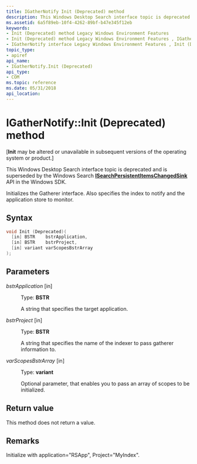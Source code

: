 ```yaml
---
title: IGatherNotify Init (Deprecated) method
description: This Windows Desktop Search interface topic is deprecated and is superseded by the Windows Search ISearchPersistentItemsChangedSink API in the Windows SDK.
ms.assetid: 6a5f89eb-10f4-4262-89bf-b47e345f12eb
keywords:
- Init (Deprecated) method Legacy Windows Environment Features
- Init (Deprecated) method Legacy Windows Environment Features , IGatherNotify interface
- IGatherNotify interface Legacy Windows Environment Features , Init (Deprecated) method
topic_type:
- apiref
api_name:
- IGatherNotify.Init (Deprecated)
api_type:
- COM
ms.topic: reference
ms.date: 05/31/2018
api_location: 
---
```


# IGatherNotify::Init (Deprecated) method

\[**Init** may be altered or unavailable in subsequent versions of the operating system or product.\]

This Windows Desktop Search interface topic is deprecated and is superseded by the Windows Search [**ISearchPersistentItemsChangedSink**](/windows/desktop/api/searchapi/nn-searchapi-isearchpersistentitemschangedsink) API in the Windows SDK.

Initializes the Gatherer interface. Also specifies the index to notify and the application store to monitor.

## Syntax


```C++
void Init (Deprecated)(
  [in] BSTR    bstrApplication,
  [in] BSTR    bstrProject,
  [in] variant varScopesBstrArray
);
```



## Parameters

<dl> <dt>

*bstrApplication* \[in\]
</dt> <dd>

Type: **BSTR**

A string that specifies the target application.

</dd> <dt>

*bstrProject* \[in\]
</dt> <dd>

Type: **BSTR**

A string that specifies the name of the indexer to pass gatherer information to.

</dd> <dt>

*varScopesBstrArray* \[in\]
</dt> <dd>

Type: **variant**

Optional parameter, that enables you to pass an array of scopes to be initialized.

</dd> </dl>

## Return value

This method does not return a value.

## Remarks

Initialize with application="RSApp", Project="MyIndex".

 

 